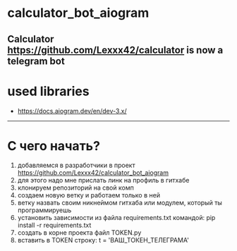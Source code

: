 # calculator_bot_aiogram

Calculator https://github.com/Lexxx42/calculator is now a telegram bot
---

# used libraries

* https://docs.aiogram.dev/en/dev-3.x/

---

# С чего начать?

1. добавляемся в разработчики в проект https://github.com/Lexxx42/calculator_bot_aiogram
2. для этого надо мне прислать линк на профиль в гитхабе
3. клонируем репозиторий на свой комп
4. создаем новую ветку и работаем только в ней
5. ветку назвать своим никнеймом гитхаба или модулем, который ты программируешь
6. установить зависимости из файла requirements.txt командой: pip install -r requirements.txt
7. создать в корне проекта файл TOKEN.py
8. вставить в TOKEN строку: t = 'ВАШ_ТОКЕН_ТЕЛЕГРАМА'